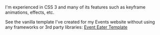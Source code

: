  I'm experienced in CSS 3 and many of its features such as keyframe animations, effects, etc.

  See the vanilla template I've created for my Events website without using any frameworks or 3rd party libraries: [Event Eater Template](https://0xaryan.aryan.software/EventTemplate/)